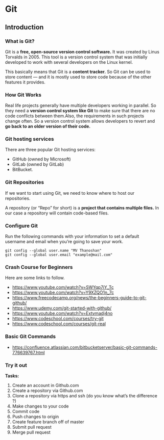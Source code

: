 # Git

## Introduction

### What is Git?
Git is a **free, open-source version control software.** It was created by Linus Torvalds in 2005. This tool is a version control system that was initially developed to work with several developers on the Linux kernel.

This basically means that Git is a **content tracker.** So Git can be used to store content — and it is mostly used to store code because of the other features it provides.

### How Git Works
Real life projects generally have multiple developers working in parallel. So they need a **version control system like Git** to make sure that there are no code conflicts between them.Also, the requirements in such projects change often. So a version control system allows developers to revert and **go back to an older version of their code.**


### Git hosting services
There are three popular Git hosting services:
- GitHub (owned by Microsoft)
- GitLab (owned by GitLab)
- BitBucket.

### Git Repositories
If we want to start using Git, we need to know where to host our repositories.

A repository (or “Repo” for short) is a **project that contains multiple files.** In our case a repository will contain code-based files.

### Configure Git
Run the following commands with your information to set a default username and email when you’re going to save your work.

```
git config --global user.name "MV Thanoshan"
git config --global user.email "example@mail.com"
```

### Crash Course for Beginners
Here are some links to follow.
- https://www.youtube.com/watch?v=SWYqp7iY_Tc
- https://www.youtube.com/watch?v=Y9XZQO1n_7c
- https://www.freecodecamp.org/news/the-beginners-guide-to-git-github/
- https://www.udemy.com/git-started-with-github/
- https://www.youtube.com/watch?v=Extvmadj4no
- https://www.codeschool.com/courses/try-git
- https://www.codeschool.com/courses/git-real

### Basic Git Commands
- https://confluence.atlassian.com/bitbucketserver/basic-git-commands-776639767.html

### Try it out
**Tasks:**
1. Create an account in Github.com
2. Create a repository via Github.com
3. Clone a repository via https and ssh (do you know what’s the difference ?)
4. Make changes to your code
5. Commit code
6. Push changes to origin
7. Create feature branch off of master
8. Submit pull request
9. Merge pull request

